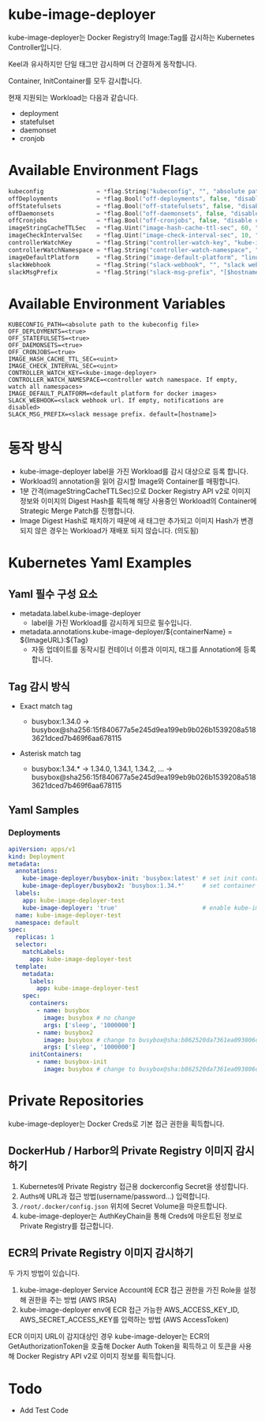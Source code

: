 # kube-image-deployer

kube-image-deployer는 Docker Registry의 Image:Tag를 감시하는 Kubernetes Controller입니다.

Keel과 유사하지만 단일 태그만 감시하며 더 간결하게 동작합니다.

Container, InitContainer를 모두 감시합니다.

현재 지원되는 Workload는 다음과 같습니다.
 * deployment
 * statefulset
 * daemonset
 * cronjob

# Available Environment Flags
```go
kubeconfig               = *flag.String("kubeconfig", "", "absolute path to the kubeconfig file")
offDeployments           = *flag.Bool("off-deployments", false, "disable deployments")
offStatefulsets          = *flag.Bool("off-statefulsets", false, "disable statefulsets")
offDaemonsets            = *flag.Bool("off-daemonsets", false, "disable daemonsets")
offCronjobs              = *flag.Bool("off-cronjobs", false, "disable cronjobs")
imageStringCacheTTLSec   = *flag.Uint("image-hash-cache-ttl-sec", 60, "image hash cache TTL in seconds")
imageCheckIntervalSec    = *flag.Uint("image-check-interval-sec", 10, "image check interval in seconds")
controllerWatchKey       = *flag.String("controller-watch-key", "kube-image-deployer", "controller watch key")
controllerWatchNamespace = *flag.String("controller-watch-namespace", "", "controller watch namespace. If empty, watch all namespaces")
imageDefaultPlatform     = *flag.String("image-default-platform", "linux/amd64", "default platform for docker images")
slackWebhook             = *flag.String("slack-webhook", "", "slack webhook url. If empty, notifications are disabled")
slackMsgPrefix           = *flag.String("slack-msg-prefix", "[$hostname]", "slack message prefix. default=[hostname]")
```

# Available Environment Variables
```shell
KUBECONFIG_PATH=<absolute path to the kubeconfig file>
OFF_DEPLOYMENTS=<true>
OFF_STATEFULSETS=<true>
OFF_DAEMONSETS=<true>
OFF_CRONJOBS=<true>
IMAGE_HASH_CACHE_TTL_SEC=<uint>
IMAGE_CHECK_INTERVAL_SEC=<uint>
CONTROLLER_WATCH_KEY=<kube-image-deployer>
CONTROLLER_WATCH_NAMESPACE=<controller watch namespace. If empty, watch all namespaces>
IMAGE_DEFAULT_PLATFORM=<default platform for docker images>
SLACK_WEBHOOK=<slack webhook url. If empty, notifications are disabled>
SLACK_MSG_PREFIX=<slack message prefix. default=[hostname]>
```

# 동작 방식
* kube-image-deployer label을 가진 Workload를 감시 대상으로 등록 합니다.
* Workload의 annotation을 읽어 감시할 Image와 Container를 매핑합니다.
* 1분 간격(imageStringCacheTTLSec)으로 Docker Registry API v2로 이미지 정보와 이미지의 Digest Hash를 획득해 해당 사용중인 Workload의 Container에 Strategic Merge Patch를 진행합니다.
* Image Digest Hash로 패치하기 때문에 새 태그만 추가되고 이미지 Hash가 변경되지 않은 경우는 Workload가 재배포 되지 않습니다. (의도됨)

# Kubernetes Yaml Examples
## Yaml 필수 구성 요소
* metadata.label.kube-image-deployer
  * label을 가진 Workload를 감시하게 되므로 필수입니다.
* metadata.annotations.kube-image-deployer/\${containerName} = \${ImageURL}:\${Tag}
  * 자동 업데이트를 동작시킬 컨테이너 이름과 이미지, 태그를 Annotation에 등록합니다.

## Tag 감시 방식
* Exact match tag
  * busybox:1.34.0 -> busybox@sha256:15f840677a5e245d9ea199eb9b026b1539208a5183621dced7b469f6aa678115

* Asterisk match tag
  * busybox:1.34.* -> 1.34.0, 1.34.1, 1.34.2, ... -> busybox@sha256:15f840677a5e245d9ea199eb9b026b1539208a5183621dced7b469f6aa678115

## Yaml Samples
### Deployments
```yaml
apiVersion: apps/v1
kind: Deployment
metadata:
  annotations:
    kube-image-deployer/busybox-init: 'busybox:latest' # set init container update
    kube-image-deployer/busybox2: 'busybox:1.34.*'     # set container update
  labels:
    app: kube-image-deployer-test
    kube-image-deployer: 'true'                        # enable kube-image-deployer
  name: kube-image-deployer-test
  namespace: default
spec:
  replicas: 1
  selector:
    matchLabels:
      app: kube-image-deployer-test
  template:
    metadata:
      labels:
        app: kube-image-deployer-test
    spec:
      containers:
        - name: busybox
          image: busybox # no change
          args: ['sleep', '1000000']
        - name: busybox2
          image: busybox # change to busybox@sha:b862520da7361ea093806d292ce355188ae83f21e8e3b2a3ce4dbdba0a230f83
          args: ['sleep', '1000000']
      initContainers:
        - name: busybox-init
          image: busybox # change to busybox@sha:b862520da7361ea093806d292ce355188ae83f21e8e3b2a3ce4dbdba0a230f83
```

# Private Repositories
kube-image-deployer는 Docker Creds로 기본 접근 권한을 획득합니다.

## DockerHub / Harbor의 Private Registry 이미지 감시하기
1. Kubernetes에 Private Registry 접근용 dockerconfig Secret을 생성합니다.
1. Auths에 URL과 접근 방법(username/password...) 입력합니다.
1. ```/root/.docker/config.json``` 위치에 Secret Volume을 마운트합니다.
1. kube-image-deployer는 AuthKeyChain을 통해 Creds에 마운트된 정보로 Private Registry를 접근합니다.

## ECR의 Private Registry 이미지 감시하기
두 가지 방법이 있습니다.
1. kube-image-deployer Service Account에 ECR 접근 권한을 가진 Role을 설정해 권한을 주는 방법 (AWS IRSA)
1. kube-image-deployer env에 ECR 접근 가능한 AWS_ACCESS_KEY_ID, AWS_SECRET_ACCESS_KEY를 입력하는 방법 (AWS AccessToken)

ECR 이미지 URL이 감지대상인 경우 kube-image-deloyer는 ECR의 GetAuthorizationToken을 호출해 Docker Auth Token을 획득하고 이 토큰을 사용해 Docker Registry API v2로 이미지 정보를 획득합니다.

# Todo
* Add Test Code
